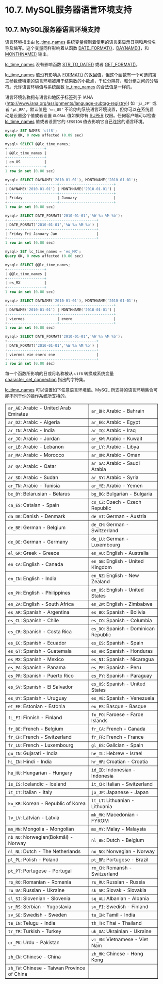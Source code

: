 # 10.7. MySQL服务器语言环境支持

## 10.7. MySQL服务器语言环境支持

语言环境指出由 [lc_time_names]() 系统变量控制着使用的语言来显示日期和月份名称及缩写。这个变量同样影响着从函数 [DATE_FORMAT()]()，[DAYNAME()]()，和 [MONTHNAME()]() 输出。

[lc_time_names]() 没有影响函数 [STR_TO_DATE()]() 或者 [GET_FORMAT()]()。

[lc_time_names]() 值没有影响从 [FORMAT()]() 的返回值，但这个函数有一个可选的第三参数使特定的语言环境被用于结果数的小数点，千位分隔符，和分组之间的分隔符。允许语言环境值与系统函数 [lc_time_names]() 的合法值是一样的。

语言环境名称拥有语言和地区子标签列于 IANA ([http://www.iana.org/assignments/language-subtag-registry)](http://www.iana.org/assignments/language-subtag-registry)) 如 `'ja_JP'` 或者 `'pt_BR'`。默认值是 `'en_US'` 不论你的系统语言环境设置，但你可以在系统启动是设置这个值或者设置 `GLOBAL` 值如果你有 [SUPER]() 权限。任何客户端可以检查 [lc_time_names]() 值或者设置它的 `SESSION` 值去影响它自己连接的语言环境。

```sql
mysql> SET NAMES 'utf8';
Query OK, 0 rows affected (0.09 sec)

mysql> SELECT @@lc_time_names;
+-----------------+
| @@lc_time_names |
+-----------------+
| en_US           |
+-----------------+
1 row in set (0.00 sec)

mysql> SELECT DAYNAME('2010-01-01'), MONTHNAME('2010-01-01');
+-----------------------+-------------------------+
| DAYNAME('2010-01-01') | MONTHNAME('2010-01-01') |
+-----------------------+-------------------------+
| Friday                | January                 |
+-----------------------+-------------------------+
1 row in set (0.00 sec)

mysql> SELECT DATE_FORMAT('2010-01-01','%W %a %M %b');
+-----------------------------------------+
| DATE_FORMAT('2010-01-01','%W %a %M %b') |
+-----------------------------------------+
| Friday Fri January Jan                  |
+-----------------------------------------+
1 row in set (0.00 sec)

mysql> SET lc_time_names = 'es_MX';
Query OK, 0 rows affected (0.00 sec)

mysql> SELECT @@lc_time_names;
+-----------------+
| @@lc_time_names |
+-----------------+
| es_MX           |
+-----------------+
1 row in set (0.00 sec)

mysql> SELECT DAYNAME('2010-01-01'), MONTHNAME('2010-01-01');
+-----------------------+-------------------------+
| DAYNAME('2010-01-01') | MONTHNAME('2010-01-01') |
+-----------------------+-------------------------+
| viernes               | enero                   |
+-----------------------+-------------------------+
1 row in set (0.00 sec)

mysql> SELECT DATE_FORMAT('2010-01-01','%W %a %M %b');
+-----------------------------------------+
| DATE_FORMAT('2010-01-01','%W %a %M %b') |
+-----------------------------------------+
| viernes vie enero ene                   |
+-----------------------------------------+
1 row in set (0.00 sec)
```


每一个函数所影响的日或月名称被从 `utf8` 转换成系统变量 [character_set_connection]() 指出的字符集。

[lc_time_names]() 可以设置如下任意语言环境值。MySQL 所支持的语言环境集合可能不同于你的操作系统所支持的。

<table summary="This table lists locale values to which
        lc_time_names may
        be set. The locale values are presented in a two-column table
and in alphabetical order from left to right." border="1"><colgroup><col><col></colgroup><tbody><tr><td scope="row"><code class="literal">ar_AE</code>: Arabic - United Arab Emirates</td><td><code class="literal">ar_BH</code>: Arabic - Bahrain</td></tr><tr><td scope="row"><code class="literal">ar_DZ</code>: Arabic - Algeria</td><td><code class="literal">ar_EG</code>: Arabic - Egypt</td></tr><tr><td scope="row"><code class="literal">ar_IN</code>: Arabic - India</td><td><code class="literal">ar_IQ</code>: Arabic - Iraq</td></tr><tr><td scope="row"><code class="literal">ar_JO</code>: Arabic - Jordan</td><td><code class="literal">ar_KW</code>: Arabic - Kuwait</td></tr><tr><td scope="row"><code class="literal">ar_LB</code>: Arabic - Lebanon</td><td><code class="literal">ar_LY</code>: Arabic - Libya</td></tr><tr><td scope="row"><code class="literal">ar_MA</code>: Arabic - Morocco</td><td><code class="literal">ar_OM</code>: Arabic - Oman</td></tr><tr><td scope="row"><code class="literal">ar_QA</code>: Arabic - Qatar</td><td><code class="literal">ar_SA</code>: Arabic - Saudi Arabia</td></tr><tr><td scope="row"><code class="literal">ar_SD</code>: Arabic - Sudan</td><td><code class="literal">ar_SY</code>: Arabic - Syria</td></tr><tr><td scope="row"><code class="literal">ar_TN</code>: Arabic - Tunisia</td><td><code class="literal">ar_YE</code>: Arabic - Yemen</td></tr><tr><td scope="row"><code class="literal">be_BY</code>: Belarusian - Belarus</td><td><code class="literal">bg_BG</code>: Bulgarian - Bulgaria</td></tr><tr><td scope="row"><code class="literal">ca_ES</code>: Catalan - Spain</td><td><code class="literal">cs_CZ</code>: Czech - Czech Republic</td></tr><tr><td scope="row"><code class="literal">da_DK</code>: Danish - Denmark</td><td><code class="literal">de_AT</code>: German - Austria</td></tr><tr><td scope="row"><code class="literal">de_BE</code>: German - Belgium</td><td><code class="literal">de_CH</code>: German - Switzerland</td></tr><tr><td scope="row"><code class="literal">de_DE</code>: German - Germany</td><td><code class="literal">de_LU</code>: German - Luxembourg</td></tr><tr><td scope="row"><code class="literal">el_GR</code>: Greek - Greece</td><td><code class="literal">en_AU</code>: English - Australia</td></tr><tr><td scope="row"><code class="literal">en_CA</code>: English - Canada</td><td><code class="literal">en_GB</code>: English - United Kingdom</td></tr><tr><td scope="row"><code class="literal">en_IN</code>: English - India</td><td><code class="literal">en_NZ</code>: English - New Zealand</td></tr><tr><td scope="row"><code class="literal">en_PH</code>: English - Philippines</td><td><code class="literal">en_US</code>: English - United States</td></tr><tr><td scope="row"><code class="literal">en_ZA</code>: English - South Africa</td><td><code class="literal">en_ZW</code>: English - Zimbabwe</td></tr><tr><td scope="row"><code class="literal">es_AR</code>: Spanish - Argentina</td><td><code class="literal">es_BO</code>: Spanish - Bolivia</td></tr><tr><td scope="row"><code class="literal">es_CL</code>: Spanish - Chile</td><td><code class="literal">es_CO</code>: Spanish - Columbia</td></tr><tr><td scope="row"><code class="literal">es_CR</code>: Spanish - Costa Rica</td><td><code class="literal">es_DO</code>: Spanish - Dominican Republic</td></tr><tr><td scope="row"><code class="literal">es_EC</code>: Spanish - Ecuador</td><td><code class="literal">es_ES</code>: Spanish - Spain</td></tr><tr><td scope="row"><code class="literal">es_GT</code>: Spanish - Guatemala</td><td><code class="literal">es_HN</code>: Spanish - Honduras</td></tr><tr><td scope="row"><code class="literal">es_MX</code>: Spanish - Mexico</td><td><code class="literal">es_NI</code>: Spanish - Nicaragua</td></tr><tr><td scope="row"><code class="literal">es_PA</code>: Spanish - Panama</td><td><code class="literal">es_PE</code>: Spanish - Peru</td></tr><tr><td scope="row"><code class="literal">es_PR</code>: Spanish - Puerto Rico</td><td><code class="literal">es_PY</code>: Spanish - Paraguay</td></tr><tr><td scope="row"><code class="literal">es_SV</code>: Spanish - El Salvador</td><td><code class="literal">es_US</code>: Spanish - United States</td></tr><tr><td scope="row"><code class="literal">es_UY</code>: Spanish - Uruguay</td><td><code class="literal">es_VE</code>: Spanish - Venezuela</td></tr><tr><td scope="row"><code class="literal">et_EE</code>: Estonian - Estonia</td><td><code class="literal">eu_ES</code>: Basque - Basque</td></tr><tr><td scope="row"><code class="literal">fi_FI</code>: Finnish - Finland</td><td><code class="literal">fo_FO</code>: Faroese - Faroe Islands</td></tr><tr><td scope="row"><code class="literal">fr_BE</code>: French - Belgium</td><td><code class="literal">fr_CA</code>: French - Canada</td></tr><tr><td scope="row"><code class="literal">fr_CH</code>: French - Switzerland</td><td><code class="literal">fr_FR</code>: French - France</td></tr><tr><td scope="row"><code class="literal">fr_LU</code>: French - Luxembourg</td><td><code class="literal">gl_ES</code>: Galician - Spain</td></tr><tr><td scope="row"><code class="literal">gu_IN</code>: Gujarati - India</td><td><code class="literal">he_IL</code>: Hebrew - Israel</td></tr><tr><td scope="row"><code class="literal">hi_IN</code>: Hindi - India</td><td><code class="literal">hr_HR</code>: Croatian - Croatia</td></tr><tr><td scope="row"><code class="literal">hu_HU</code>: Hungarian - Hungary</td><td><code class="literal">id_ID</code>: Indonesian - Indonesia</td></tr><tr><td scope="row"><code class="literal">is_IS</code>: Icelandic - Iceland</td><td><code class="literal">it_CH</code>: Italian - Switzerland</td></tr><tr><td scope="row"><code class="literal">it_IT</code>: Italian - Italy</td><td><code class="literal">ja_JP</code>: Japanese - Japan</td></tr><tr><td scope="row"><code class="literal">ko_KR</code>: Korean - Republic of Korea</td><td><code class="literal">lt_LT</code>: Lithuanian - Lithuania</td></tr><tr><td scope="row"><code class="literal">lv_LV</code>: Latvian - Latvia</td><td><code class="literal">mk_MK</code>: Macedonian - FYROM</td></tr><tr><td scope="row"><code class="literal">mn_MN</code>: Mongolia - Mongolian</td><td><code class="literal">ms_MY</code>: Malay - Malaysia</td></tr><tr><td scope="row"><code class="literal">nb_NO</code>: Norwegian(Bokmål) - Norway</td><td><code class="literal">nl_BE</code>: Dutch - Belgium</td></tr><tr><td scope="row"><code class="literal">nl_NL</code>: Dutch - The Netherlands</td><td><code class="literal">no_NO</code>: Norwegian - Norway</td></tr><tr><td scope="row"><code class="literal">pl_PL</code>: Polish - Poland</td><td><code class="literal">pt_BR</code>: Portugese - Brazil</td></tr><tr><td scope="row"><code class="literal">pt_PT</code>: Portugese - Portugal</td><td><code class="literal">rm_CH</code>: Romansh - Switzerland</td></tr><tr><td scope="row"><code class="literal">ro_RO</code>: Romanian - Romania</td><td><code class="literal">ru_RU</code>: Russian - Russia</td></tr><tr><td scope="row"><code class="literal">ru_UA</code>: Russian - Ukraine</td><td><code class="literal">sk_SK</code>: Slovak - Slovakia</td></tr><tr><td scope="row"><code class="literal">sl_SI</code>: Slovenian - Slovenia</td><td><code class="literal">sq_AL</code>: Albanian - Albania</td></tr><tr><td scope="row"><code class="literal">sr_RS</code>: Serbian - Yugoslavia</td><td><code class="literal">sv_FI</code>: Swedish - Finland</td></tr><tr><td scope="row"><code class="literal">sv_SE</code>: Swedish - Sweden</td><td><code class="literal">ta_IN</code>: Tamil - India</td></tr><tr><td scope="row"><code class="literal">te_IN</code>: Telugu - India</td><td><code class="literal">th_TH</code>: Thai - Thailand</td></tr><tr><td scope="row"><code class="literal">tr_TR</code>: Turkish - Turkey</td><td><code class="literal">uk_UA</code>: Ukrainian - Ukraine</td></tr><tr><td scope="row"><code class="literal">ur_PK</code>: Urdu - Pakistan</td><td><code class="literal">vi_VN</code>: Vietnamese - Viet Nam</td></tr><tr><td scope="row"><code class="literal">zh_CN</code>: Chinese - China</td><td><code class="literal">zh_HK</code>: Chinese - Hong Kong</td></tr><tr><td scope="row"><code class="literal">zh_TW</code>: Chinese - Taiwan Province of China</td><td> </td></tr></tbody></table>